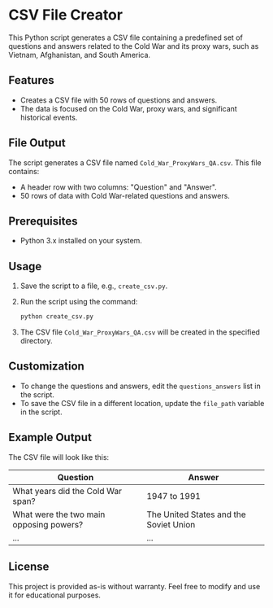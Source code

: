 
# CSV File Creator

This Python script generates a CSV file containing a predefined set of questions and answers related to the Cold War and its proxy wars, such as Vietnam, Afghanistan, and South America.

## Features

- Creates a CSV file with 50 rows of questions and answers.
- The data is focused on the Cold War, proxy wars, and significant historical events.

## File Output

The script generates a CSV file named `Cold_War_ProxyWars_QA.csv`. This file contains:
- A header row with two columns: "Question" and "Answer".
- 50 rows of data with Cold War-related questions and answers.

## Prerequisites

- Python 3.x installed on your system.

## Usage

1. Save the script to a file, e.g., `create_csv.py`.
2. Run the script using the command:

   ```bash
   python create_csv.py
   ```

3. The CSV file `Cold_War_ProxyWars_QA.csv` will be created in the specified directory.

## Customization

- To change the questions and answers, edit the `questions_answers` list in the script.
- To save the CSV file in a different location, update the `file_path` variable in the script.

## Example Output

The CSV file will look like this:

| Question                                  | Answer                                       |
|-------------------------------------------|----------------------------------------------|
| What years did the Cold War span?         | 1947 to 1991                                |
| What were the two main opposing powers?   | The United States and the Soviet Union      |
| ...                                       | ...                                         |

## License

This project is provided as-is without warranty. Feel free to modify and use it for educational purposes.
